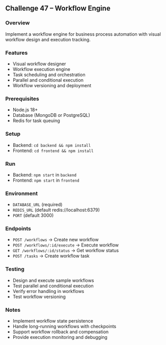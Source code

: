 ## Challenge 47 – Workflow Engine

### Overview
Implement a workflow engine for business process automation with visual workflow design and execution tracking.

### Features
- Visual workflow designer
- Workflow execution engine
- Task scheduling and orchestration
- Parallel and conditional execution
- Workflow versioning and deployment

### Prerequisites
- Node.js 18+
- Database (MongoDB or PostgreSQL)
- Redis for task queuing

### Setup
- Backend: `cd backend && npm install`
- Frontend: `cd frontend && npm install`

### Run
- Backend: `npm start` in `backend`
- Frontend: `npm start` in `frontend`

### Environment
- `DATABASE_URL` (required)
- `REDIS_URL` (default redis://localhost:6379)
- `PORT` (default 3000)

### Endpoints
- `POST /workflows` → Create new workflow
- `POST /workflows/:id/execute` → Execute workflow
- `GET /workflows/:id/status` → Get workflow status
- `POST /tasks` → Create workflow task

### Testing
- Design and execute sample workflows
- Test parallel and conditional execution
- Verify error handling in workflows
- Test workflow versioning

### Notes
- Implement workflow state persistence
- Handle long-running workflows with checkpoints
- Support workflow rollback and compensation
- Provide execution monitoring and debugging